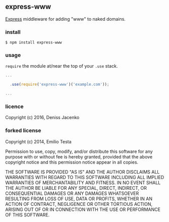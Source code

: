 ## express-www
[Express](http://expressjs.com/) middleware for adding "www" to naked domains.



### install
`$ npm install express-www`



### usage
`require` the module at/near the top of your `.use` stack.

```javascript
...

  .use(require('express-www')('example.com'));

...
```



### licence

Copyright (c) 2016, Deniss Jacenko

### forked license
Copyright (c) 2014, Emilio Testa

Permission to use, copy, modify, and/or distribute this software for any purpose with or without fee is hereby granted, provided that the above copyright notice and this permission notice appear in all copies.

THE SOFTWARE IS PROVIDED "AS IS" AND THE AUTHOR DISCLAIMS ALL WARRANTIES WITH REGARD TO THIS SOFTWARE INCLUDING ALL IMPLIED WARRANTIES OF MERCHANTABILITY AND FITNESS. IN NO EVENT SHALL THE AUTHOR BE LIABLE FOR ANY SPECIAL, DIRECT, INDIRECT, OR CONSEQUENTIAL DAMAGES OR ANY DAMAGES WHATSOEVER RESULTING FROM LOSS OF USE, DATA OR PROFITS, WHETHER IN AN ACTION OF CONTRACT, NEGLIGENCE OR OTHER TORTIOUS ACTION, ARISING OUT OF OR IN CONNECTION WITH THE USE OR PERFORMANCE OF THIS SOFTWARE.
